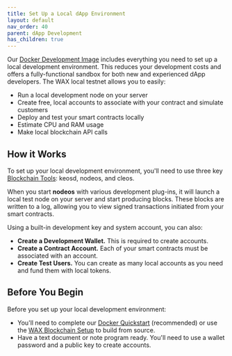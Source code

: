 ```yaml
---
title: Set Up a Local dApp Environment
layout: default
nav_order: 40
parent: dApp Development
has_children: true
---
```


Our [Docker Development Image](/docs/dapp-development/docker-setup/) includes everything you need to set up a local development environment. This reduces your development costs and offers a fully-functional sandbox for both new and experienced dApp developers. The WAX local testnet allows you to easily:

- Run a local development node on your server
- Create free, local accounts to associate with your contract and simulate customers
- Deploy and test your smart contracts locally
- Estimate CPU and RAM usage
- Make local blockchain API calls 

## How it Works

To set up your local development environment, you'll need to use three key [Blockchain Tools](/docs/tools/blockchain_tools): keosd, nodeos, and cleos.

<!--To get started, you'll need to use three key tools included in the [WAX Blockchain Setup](/docs/dapp-development/wax-blockchain-setup/):

- **nodeos:** This is the core WAX node daemon, used to run a local node on your server. **nodeos** can be configured with various plug-ins and options.
- **keosd:** Used to store private keys. This program is automatically started when you initiate **cleos** commands and can start several instances on your local server.
- **cleos:** Used to interact with your local blockchain and manage local wallets and accounts. -->

When you start **nodeos** with various development plug-ins, it will launch a local test node on your server and start producing blocks. These blocks are written to a log, allowing you to view signed transactions initiated from your smart contracts. 

Using a built-in development key and system account, you can also: 

- **Create a Development Wallet.** This is required to create accounts.
- **Create a Contract Account.** Each of your smart contracts must be associated with an account.
- **Create Test Users.** You can create as many local accounts as you need and fund them with local tokens.

## Before You Begin

Before you set up your local development environment:

- You'll need to complete our [Docker Quickstart](/docs/dapp-development/docker-setup/) (recommended) or use the [WAX Blockchain Setup](/docs/dapp-development/wax-blockchain-setup/) to build from source.
- Have a text document or note program ready. You'll need to use a wallet password and a public key to create accounts. 

